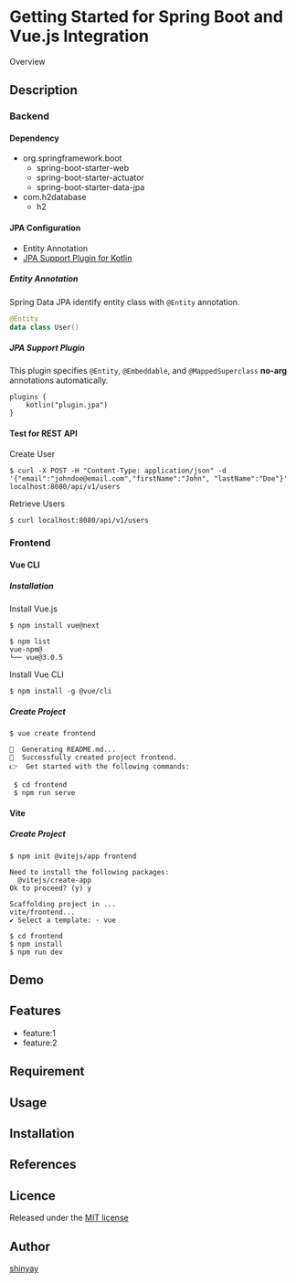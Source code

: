 # Getting Started for Spring Boot and Vue.js Integration

Overview

## Description
### Backend
#### Dependency
- org.springframework.boot
  - spring-boot-starter-web
  - spring-boot-starter-actuator
  - spring-boot-starter-data-jpa
- com.h2database
  - h2

#### JPA Configuration
- Entity Annotation
- [JPA Support Plugin for Kotlin](https://kotlinlang.org/docs/no-arg-plugin.html#jpa-support)

##### Entity Annotation
Spring Data JPA identify entity class with `@Entity` annotation.

```kotlin
@Entity
data class User()
```

##### JPA Support Plugin
This plugin specifies `@Entity`, `@Embeddable`, and `@MappedSuperclass` **no-arg** annotations automatically.
```
plugins {
	kotlin("plugin.jpa")
}
```

#### Test for REST API

Create User
```
$ curl -X POST -H "Content-Type: application/json" -d '{"email":"johndoe@email.com","firstName":"John", "lastName":"Doe"}' localhost:8080/api/v1/users
```

Retrieve Users
```
$ curl localhost:8080/api/v1/users
```


### Frontend
#### Vue CLI
##### Installation

Install Vue.js
```
$ npm install vue@next
```
```
$ npm list
vue-npm@
└── vue@3.0.5
```

Install Vue CLI
```
$ npm install -g @vue/cli
```

##### Create Project
```
$ vue create frontend

📄  Generating README.md...
🎉  Successfully created project frontend.
👉  Get started with the following commands:
```
```
 $ cd frontend
 $ npm run serve
```

#### Vite
##### Create Project
```
$ npm init @vitejs/app frontend

Need to install the following packages:
  @vitejs/create-app
Ok to proceed? (y) y

Scaffolding project in ...
vite/frontend...
✔ Select a template: · vue
```
```
$ cd frontend
$ npm install
$ npm run dev
```

## Demo

## Features

- feature:1
- feature:2

## Requirement

## Usage

## Installation

## References

## Licence

Released under the [MIT license](https://gist.githubusercontent.com/shinyay/56e54ee4c0e22db8211e05e70a63247e/raw/34c6fdd50d54aa8e23560c296424aeb61599aa71/LICENSE)

## Author

[shinyay](https://github.com/shinyay)
